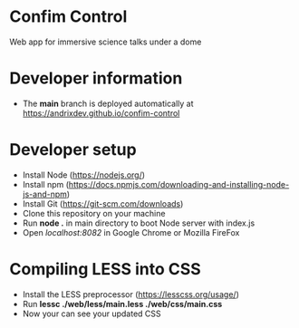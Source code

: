 # Confim Control
Web app for immersive science talks under a dome

# Developer information
* The **main** branch is deployed automatically at https://andrixdev.github.io/confim-control

# Developer setup
* Install Node (https://nodejs.org/)
* Install npm (https://docs.npmjs.com/downloading-and-installing-node-js-and-npm)
* Install Git (https://git-scm.com/downloads)
* Clone this repository on your machine
* Run **node .** in main directory to boot Node server with index.js
* Open *localhost:8082* in Google Chrome or Mozilla FireFox

# Compiling LESS into CSS
* Install the LESS preprocessor (https://lesscss.org/usage/)
* Run **lessc ./web/less/main.less ./web/css/main.css**
* Now your can see your updated CSS
